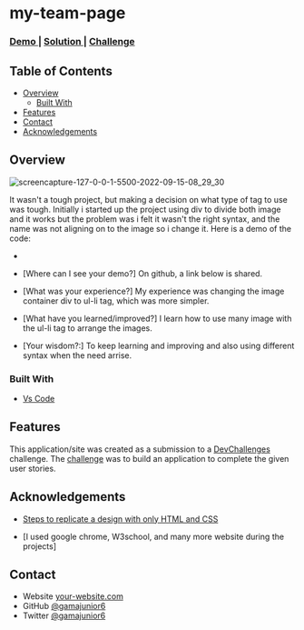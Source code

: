 # my-team-page

  <h3>
    <a href="https://my-team-page-pi-dun.vercel.app/">
      Demo
    </a>
    <span> | </span>
    <a href="https://github.com/Gamajunior6/my-team-page">
      Solution
    </a>
    <span> | </span>
    <a href="https://devchallenges.io/challenges/hhmesazsqgKXrTkYkt0U">
      Challenge
    </a>
  </h3>
</div>

<!-- TABLE OF CONTENTS -->

## Table of Contents

- [Overview](#overview)
  - [Built With](#built-with)
- [Features](#features)
- [Contact](#contact)
- [Acknowledgements](#acknowledgements)

<!-- OVERVIEW -->
## Overview

![screencapture-127-0-0-1-5500-2022-09-15-08_29_30](https://user-images.githubusercontent.com/89595458/190354127-11d20aef-9eef-4b7f-9960-52d53f155054.png)

It wasn't a tough project, but making a decision on what type of tag to use was tough. Initially i started  up the project using div to divide both image and it works but the problem was i felt it wasn't the right syntax, and the name was not aligning on to the image so i change it. Here is a demo of the code:

 -  
    <!--<div class="Photos">
    <div class="Album_1">
        <img src="/images/photo1.png" alt="photo1">
        <span> PRODUCT OWNER</span>
        <p class="p">Bill Mahoney</p>
        <img src="/images/photo2.png" class="photo" alt="photo2">
        <span>ART DIRECTOR</span>
        <p class="p">Saba Cabrera</p>
        <img src="/images/photo3.png" alt="photo3">
       <span> TECH LEAD </span>
       <p class="p">Shae Le</p>
      </div>
        <div class="Album_2">
        <img src="/images/photo4.png" alt="photo4">
        <span> UX DESIGNER</span>
        <p class="p">Skylah</p>
        <img src="/images/photo5.png" class="photo" alt="photo5">
         <span>DEVELOPER</span>
        <p class="p">Griff Richards</p>
        <img src="/images/photo6.png" alt="photo6S">
         <span>DEVELOPER</span>
        <p class="p">Star John</p>
      </div>
    </div>-->


- [Where can I see your demo?]
On github, a link below is shared.

- [What was your experience?]
My experience was changing the image container div to ul-li tag, which was more simpler.
- [What have you learned/improved?]
I learn how to use many image with the ul-li tag to arrange the images. 
- [Your wisdom?:]
To keep learning and improving and also using different syntax when the need arrise.


### Built With

<!-- This section should list any major frameworks that you built your project using. Here are a few examples.-->

- [Vs Code](https://code.visualstudio.com/)

## Features

<!-- List the features of your application or follow the template. Don't share the figma file here :) -->

This application/site was created as a submission to a [DevChallenges](https://devchallenges.io/challenges) challenge. The [challenge](https://devchallenges.io/challenges/hhmesazsqgKXrTkYkt0U) was to build an application to complete the given user stories.


## Acknowledgements

<!-- This section should list any articles or add-ons/plugins that helps you to complete the project. This is optional but it will help you in the future. For exmpale -->

- [Steps to replicate a design with only HTML and CSS](https://devchallenges-blogs.web.app/how-to-replicate-design/)

- [I used google chrome, W3school, and many more website during the projects]

## Contact

- Website [your-website.com](https://{your-web-site-link})
- GitHub [@gamajunior6](https://github.com/Gamajunior6})
- Twitter [@gamajunior6](https://{twitter.com/gamajunior6})
